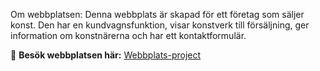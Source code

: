 Om webbplatsen:
Denna webbplats är skapad för ett företag som säljer konst. Den har en kundvagnsfunktion, visar konstverk till försäljning, ger information om konstnärerna och har ett kontaktformulär.

🔗 **Besök webbplatsen här:** [Webbplats-project](https://kanikaradaghi.github.io/Webbplats-project/)



